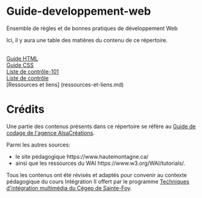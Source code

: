 # Guide-developpement-web
Ensemble de règles et de bonnes pratiques de développement Web

Ici, il y aura une table des matières du contenu de ce répertoire.

<br>[Guide HTML](guide-html.md)
<br>[Guide CSS](guide-css.md)
<br>[Liste de contrôle-101](liste-de-controle-101.md)
<br>[Liste de contrôle](liste-de-controle.md)
<br> [Ressources et liens] (ressources-et-liens.md)

# Crédits
Une partie des contenus présents dans ce répertoire se réfère au <a href="https://github.com/alsacreations/guidelines">Guide de codage de l'agence AlsaCréations</a>.

Parmi les autres sources:
<ul><li>le site pédagogique https://www.hautemontagne.ca/</li>
<li>ainsi que les ressources du WAI https://www.w3.org/WAI/tutorials/.</li></ul>

Tous les contenus ont été révisés et adaptés pour convenir au contexte pédagogique du cours Intégration II offert par le programme <a href="https://timcsf.cegep-ste-foy.qc.ca/">Techniques d'intégration multimédia du Cégep de Sainte-Foy</a>.
